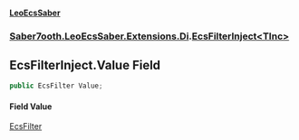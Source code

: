 #### [LeoEcsSaber](index.md 'index')
### [Saber7ooth.LeoEcsSaber.Extensions.Di](Saber7ooth.LeoEcsSaber.Extensions.Di.md 'Saber7ooth.LeoEcsSaber.Extensions.Di').[EcsFilterInject&lt;TInc&gt;](EcsFilterInject_TInc_.md 'Saber7ooth.LeoEcsSaber.Extensions.Di.EcsFilterInject<TInc>')

## EcsFilterInject<TInc>.Value Field

```csharp
public EcsFilter Value;
```

#### Field Value
[EcsFilter](EcsFilter.md 'Saber7ooth.LeoEcsSaber.EcsFilter')